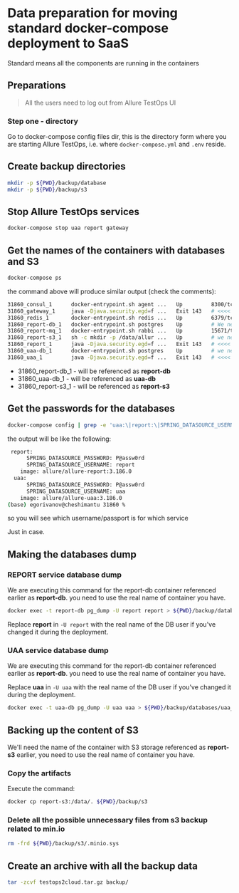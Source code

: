 # Data preparation for moving standard docker-compose deployment to SaaS

Standard means all the components are running in the containers

## Preparations

> All the users need to log out from Allure TestOps UI

### Step one - directory

Go to docker-compose config files dir, this is the directory form where you are starting Allure TestOps, i.e. where `docker-compose.yml` and `.env` reside.

## Create backup directories

```bash
mkdir -p ${PWD}/backup/database
mkdir -p ${PWD}/backup/s3
```

## Stop Allure TestOps services

```bash
docker-compose stop uaa report gateway
```

## Get the names of the containers with databases and S3

```bash
docker-compose ps
```

the command above will produce similar output (check the comments):

```bash
31860_consul_1      docker-entrypoint.sh agent ...   Up         8300/tcp, 8301/tcp, 8301/udp, 8302/tcp, 8302/udp, 8500/tcp, 8600/tcp, 8600/udp     
31860_gateway_1     java -Djava.security.egd=f ...   Exit 143   # <<<< This is okay, as we have stopped the service                                                                                   
31860_redis_1       docker-entrypoint.sh redis ...   Up         6379/tcp                                                                           
31860_report-db_1   docker-entrypoint.sh postgres    Up         # We need this one 31860_report-db_1 !!!yours will be different!!!                                                                           
31860_report-mq_1   docker-entrypoint.sh rabbi ...   Up         15671/tcp, 15672/tcp, 15691/tcp, 15692/tcp, 25672/tcp, 4369/tcp, 5671/tcp, 5672/tcp
31860_report-s3_1   sh -c mkdir -p /data/allur ...   Up         # we need this one 31860_report-s3_1 !!!yours will be different!!!                                                                           
31860_report_1      java -Djava.security.egd=f ...   Exit 143   # <<<< This is okay, as we have stopped the service                                                                                  
31860_uaa-db_1      docker-entrypoint.sh postgres    Up         # we need this one 31860_uaa-db_1 b!!!yours will be different!!!                                                                         
31860_uaa_1         java -Djava.security.egd=f ...   Exit 143   # <<<< This is okay, as we have stopped the service 
```

- 31860_report-db_1 - will be referenced as **report-db**
- 31860_uaa-db_1 - will be referenced as **uaa-db**
- 31860_report-s3_1 - will be referenced as **report-s3**

## Get the passwords for the databases

```bash
docker-compose config | grep -e 'uaa:\|report:\|SPRING_DATASOURCE_USERNAME:\|SPRING_DATASOURCE_PASSWORD:'
```

the output will be like the following:

```bash
 report:
      SPRING_DATASOURCE_PASSWORD: P@assw0rd
      SPRING_DATASOURCE_USERNAME: report
    image: allure/allure-report:3.186.0
  uaa:
      SPRING_DATASOURCE_PASSWORD: P@assw0rd
      SPRING_DATASOURCE_USERNAME: uaa
    image: allure/allure-uaa:3.186.0
(base) egorivanov@cheshimantu 31860 % 
```
so you will see which username/passport is for which service

Just in case.


## Making the databases dump

### REPORT service database dump

We are executing this command for the report-db container referenced earlier as **report-db**. you need to use the real name of container you have.

```bash
docker exec -t report-db pg_dump -U report report > ${PWD}/backup/databases/report_db_pg_dump.sql
```

Replace **report** in `-U report` with the real name of the DB user if you've changed it during the deployment.

### UAA service database dump

We are executing this command for the report-db container referenced earlier as **report-db**. you need to use the real name of container you have.

Replace **uaa** in `-U uaa` with the real name of the DB user if you've changed it during the deployment.

```bash
docker exec -t uaa-db pg_dump -U uaa uaa > ${PWD}/backup/databases/uaa_db_pg_dump.sql
```

## Backing up the content of S3

We'll need the name of the container with S3 storage referenced as **report-s3** earlier, you need to use the real name of container you have.

### Copy the artifacts

Execute the command:

```bash
docker cp report-s3:/data/. ${PWD}/backup/s3
```

### Delete all the possible unnecessary files from s3 backup related to min.io

```bash
rm -frd ${PWD}/backup/s3/.minio.sys
```

## Create an archive with all the backup data

```bash
tar -zcvf testops2cloud.tar.gz backup/
```